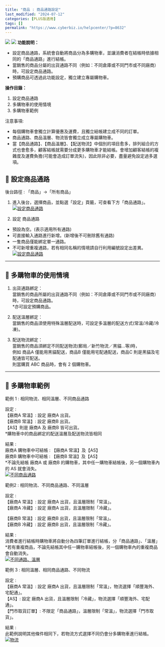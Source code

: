 ```yaml
---
title: "商品 : 商品通路設定"
last_modified: "2024-07-12"
categories: [PLUS版適用]
tags: []
permalink: "https://www.cyberbiz.io/helpcenter/?p=8632"
---
```


![](https://www.cyberbiz.io/helpcenter/wp-content/uploads/一般版1.png)
![](https://www.cyberbiz.io/helpcenter/wp-content/uploads/PLUS版3.png)
**功能說明：**  

* 設定商品通路，系統會自動將商品分為多購物車，並讓消費者在結帳時依據相同的「商品通路」進行結帳。
* 當銷售的商品分屬的出貨通路不同（例如：不同倉庫或不同門市或不同廠商）時，可設定商品通路。
* 預購商品可透過此功能設定，獨立建立專屬購物車。

**操作目錄：**

1. 設定商品通路
2. 多購物車的使用情境
3. 多購物車範例

注意事項:  

* 每個購物車會獨立計算優惠及運費，且獨立結帳建立成不同的訂單。
* 商品通路、商品溫層、物流皆會獨立成立專屬購物車。
* 當【商品通路】、【商品溫層】、【配送物流】中個別的項目愈多，排列組合的方式也會愈多，顧客結帳就需要分成更多購物車才能結帳。會增加顧客結帳的複雜度及運費負擔(可能會造成訂單流失)，因此除非必要，盡量避免設定過多選項。

## 📌 設定商品通路


後台路徑 : 「商品」→「所有商品」  


1. 進入後台，選擇商品，並點選「設定」頁籤，可查看下方「商品通路」。  
[![設定商品通路](https://www.cyberbiz.io/support/wp-content/uploads/商品-商品通路設定01-1.png)](https://www.cyberbiz.io/support/wp-content/uploads/商品-商品通路設定01-1.png)



2. 設定 商品通路 
* 預設為空。(表示適用所有通路)
* 可直接輸入通路進行新增。(新增後不可刪除舊有通路)
* 一隻商品僅能綁定單一通路。
* 不可新增重複通路，若有相同名稱的情境請自行利用編號設定出差異。
[![設定商品通路](https://www.cyberbiz.io/support/wp-content/uploads/商品-商品通路設定02-1.png)](https://www.cyberbiz.io/support/wp-content/uploads/商品-商品通路設定02-1.png)

* * *

## 📌 多購物車的使用情境



1. 出貨通路綁定：  
當銷售的商品所屬的出貨通路不同（例如：不同倉庫或不同門市或不同廠商）時，可設定商品通路。  
*亦可設定預購商品。



2. 配送溫層綁定：  
當銷售的商品須使用特殊溫層配送時，可設定多溫層的配送方式(常溫/冷藏/冷凍)。




3. 配送物流綁定：  
當銷售的商品須綁定不同配送物流(郵局／新竹物流／黑貓…等)時，  
例如 商品A 僅能用黑貓配送，商品B 僅能用宅配通配送，商品C 則是黑貓及宅配通皆可配送。  
則當購買 ABC 商品時，會有 2 個購物車。

* * *

## 📌 多購物車範例


範例 1 : 相同物流、相同溫層、不同商品通路  


設定 :  
【廠商A 常溫】: 設定 廠商A 出貨。  
【廠商B 常溫】: 設定 廠商B 出貨。  
【AS】則是 廠商A 及 廠商B 皆可出貨。  
*購物車中的商品綁定的配送溫層及配送物流皆相同 


結果 :  
廠商A 購物車中可結帳 : 【廠商A 常溫】及【AS】  
廠商B 購物車中可結帳 : 【廠商B 常溫】及【AS】  
*不論先結帳 廠商A 或 廠商B 的購物車，其中任一購物車結帳後，另一個購物車內的 AS 就會消失。  
[![不同商品通路](https://www.cyberbiz.io/support/wp-content/uploads/商品-商品通路設定03-1.png)](https://www.cyberbiz.io/support/wp-content/uploads/商品-商品通路設定03-1.png)  


範例2 : 相同物流、不同商品通路、不同溫層  


設定 :  
【廠商A 常溫】: 設定 廠商A 出貨，且溫層限制「常溫」。  
【廠商A 冷藏】: 設定 廠商A 出貨，且溫層限制「冷藏」。  

【廠商B 常溫】: 設定 廠商B 出貨，且溫層限制「常溫」。  
【廠商B 冷藏】: 設定 廠商B 出貨，且溫層限制「冷藏」。  


結果 :  
消費者進行結帳時購物車將自動分為四筆訂單進行結帳，分「商品通路」、「溫層」  
*若有重複商品，不論先結帳其中任一購物車結帳後，另一個購物車內的重複商品會自動消失。  
[![不同通路、溫層](https://www.cyberbiz.io/support/wp-content/uploads/商品-商品通路設定04-1.png)](https://www.cyberbiz.io/support/wp-content/uploads/商品-商品通路設定04-1.png)  


範例 3 : 相同溫層、相同商品通路、不同物流  


設定 :  
【廠商A 常溫】: 設定 廠商A 出貨，且溫層限制「常溫」，物流選擇「順豐海外、宅配通」。  
【AS】: 設定 廠商A 出貨，且溫層限制「冷藏」，物流選擇「順豐海外、宅配通」。  
【門市取貨訂單】: 不限定「商品通路」，溫層限制「常溫」，物流選擇「門市取貨」。  


結果 :  
此範例說明其他條件相同下，若物流方式選擇不同仍會分多購物車進行結帳。  
[![物流](https://www.cyberbiz.io/support/wp-content/uploads/商品-商品通路設定05-1.png)](https://www.cyberbiz.io/support/wp-content/uploads/商品-商品通路設定05-1.png)

